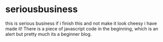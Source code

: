 # seriousbusiness
this is serious business if i finish this and not make it look cheesy i have made it!
There is a piece of javascript code in the beginning, which is an alert but pretty much its a beginner blog. 
